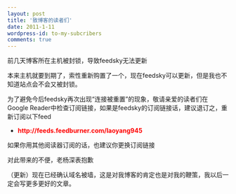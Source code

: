 ```yaml
---
layout: post
title: '致博客的读者们'
date: 2011-1-11
wordpress-id: to-my-subcribers
comments: true
---
```

前几天博客所在主机被封锁，导致feedsky无法更新

本来主机就要到期了，索性重新购置了一个，现在feedsky可以更新，但是我也不知道站点会不会又被封锁。

为了避免今后feedsky再次出现“连接被重置”的现象，敬请亲爱的读者们在Google Reader中检查订阅链接，如果是feedsky的订阅链接话，建议退订之，重新订阅以下feed
<ul>
	<li><span style="color: #ff0000;"><strong>http://feeds.feedburner.com/laoyang945
</strong></span></li>
</ul>
如果你用其他阅读器订阅的话，也建议你更换订阅链接

对此带来的不便，老杨深表抱歉

（更新）现在已经确认域名被墙，这是对我博客的肯定也是对我的鞭策，我以后一定会写更多更好的文章。
